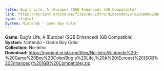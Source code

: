 ```yaml
---
title: Bug's Life, A (Europe) (SGB Enhanced) (GB Compatible)
link: https://myrient.erista.me/files/No-Intro/Nintendo%20-%20Game%20Boy%20Color/Bug's%20Life,%20A%20(Europe)%20(SGB%20Enhanced)%20(GB%20Compatible).zip
type: single1
System: Nintendo - Game Boy Color
---
```

<b>Game:</b> Bug's Life, A (Europe) (SGB Enhanced) (GB Compatible)<br>
<b>System:</b> Nintendo - Game Boy Color<br>
<b>Collection:</b> No-Intro<br>
<b>Download:</b> https://myrient.erista.me/files/No-Intro/Nintendo%20-%20Game%20Boy%20Color/Bug's%20Life,%20A%20(Europe)%20(SGB%20Enhanced)%20(GB%20Compatible).zip